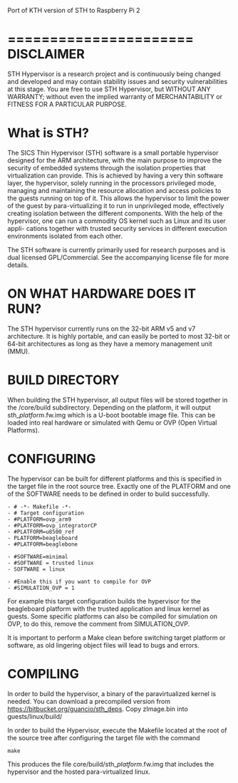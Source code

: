 Port of KTH version of STH to Raspberry Pi 2

======================
DISCLAIMER
======================
STH Hypervisor is a research project and is continuously being changed and developed and may contain stability issues and security vulnerabilities at this stage. You are free to use STH Hypervisor, but WITHOUT ANY WARRANTY; without even the implied warranty of MERCHANTABILITY or FITNESS FOR A PARTICULAR PURPOSE.


What is STH?
======================

The SICS Thin Hypervisor (STH) software is a small portable hypervisor designed for the ARM architecture, with the main purpose to improve the security of embedded systems through the isolation properties that virtualization can provide. This is achieved by having a very thin software layer, the hypervisor, solely running in the processors privileged mode, managing and maintaining the resource allocation and access policies to the guests running on top of it. This allows the hypervisor to limit the power of the guest by para-virtualizing it to run in unprivileged mode, effectively creating isolation between the different components. With the help of the hypervisor, one can run a commodity OS kernel such as Linux and its user appli- cations together with trusted security services in different execution environments isolated from each other.

The STH software is currently primarily used for research purposes and is dual licensed GPL/Commercial. See the accompanying license file for more details. 

ON WHAT HARDWARE DOES IT RUN?
============
The STH hypervisor currently runs on the 32-bit ARM v5 and v7 architecture. It is highly portable, and can easily be ported to most 32-bit or 64-bit architectures as long as they have a memory management unit (MMU). 

BUILD DIRECTORY
============
When building the STH hypervisor, all output files will be stored together in the /core/build subdirectory. Depending on the platform, it will output sth_*platform*.fw.img which is a U-boot bootable image file. This can be loaded into real hardware or simulated with Qemu or OVP (Open Virtual Platforms).

CONFIGURING 
============
The hypervisor can be built for different platforms and this is specified in the target file in the root source tree. Exactly one of the PLATFORM and one of the SOFTWARE needs to be defined in order to build successfully. 

	- # -*- Makefile -*-
	- # Target configuration
	- #PLATFORM=ovp_arm9
	- #PLATFORM=ovp_integratorCP
	- #PLATFORM=u8500_ref
	- PLATFORM=beagleboard
	- #PLATFORM=beaglebone

	- #SOFTWARE=minimal
	- #SOFTWARE = trusted linux
	- SOFTWARE = linux
	
	- #Enable this if you want to compile for OVP 
	- #SIMULATION_OVP = 1

For example this target configuration builds the hypervisor for the beagleboard platform with the trusted application and linux kernel as guests. Some specific platforms can also be compiled for simulation on OVP, to do this, remove the comment from SIMULATION_OVP.   

It is important to perform a Make clean before switching target platform or software, as old lingering object files will lead to bugs and errors.


COMPILING
============
In order to build the hypervisor, a binary of the paravirtualized kernel is needed.
You can download a precompiled version from https://bitbucket.org/guancio/sth_deps.
Copy zImage.bin into guests/linux/build/

In order to build the Hypervisor, execute the Makefile located at the root of the source tree after configuring the target file with the command

	make

This produces the file core/build/sth_*platform*.fw.img that includes the hypervisor and the hosted para-virtualized linux.
